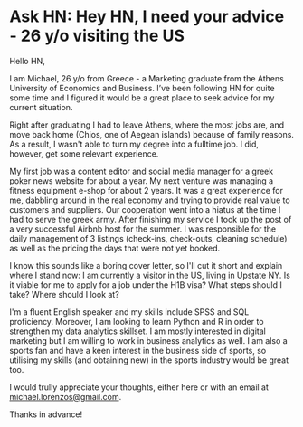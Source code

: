 # Ask HN: Hey HN, I need your advice - 26 y/o visiting the US

Hello HN,<p>I am Michael, 26 y&#x2F;o from Greece - a Marketing graduate from the Athens University of Economics and Business. I’ve been following HN for quite some time and I figured it would be a great place to seek advice for my current situation.<p>Right after graduating I had to leave Athens, where the most jobs are, and move back home (Chios, one of Aegean islands) because of family reasons. As a result, I wasn&#x27;t able to turn my degree into a fulltime job. I did, however, get some relevant experience.<p>My first job was a content editor and social media manager for a greek poker news website for about a year. My next venture was managing a fitness equipment e-shop for about 2 years. It was a great experience for me, dabbling around in the real economy and trying to provide real value to customers and suppliers. Our cooperation went into a hiatus at the time I had to serve the greek army. After finishing my service I took up the post of a very successful Airbnb host for the summer. I was responsible for the daily management of 3 listings (check-ins, check-outs, cleaning schedule) as well as the pricing the days that were not yet booked.<p>I know this sounds like a boring cover letter, so I&#x27;ll cut it short and explain where I stand now: I am currently a visitor in the US, living in Upstate NY. Is it viable for me to apply for a job under the H1B visa? What steps should I take? Where should I look at?<p>I&#x27;m a fluent English speaker and my skills include SPSS and SQL proficiency. Moreover, I am looking to learn Python and R in order to strengthen my data analytics skillset. I am mostly interested in digital marketing but I am willing to work in business analytics as well. I am also a sports fan and have a keen interest in the business side of sports, so utilising my skills (and obtaining new) in the sports industry would be great too.<p>I would trully appreciate your thoughts, either here or with an email at michael.lorenzos@gmail.com.<p>Thanks in advance!
